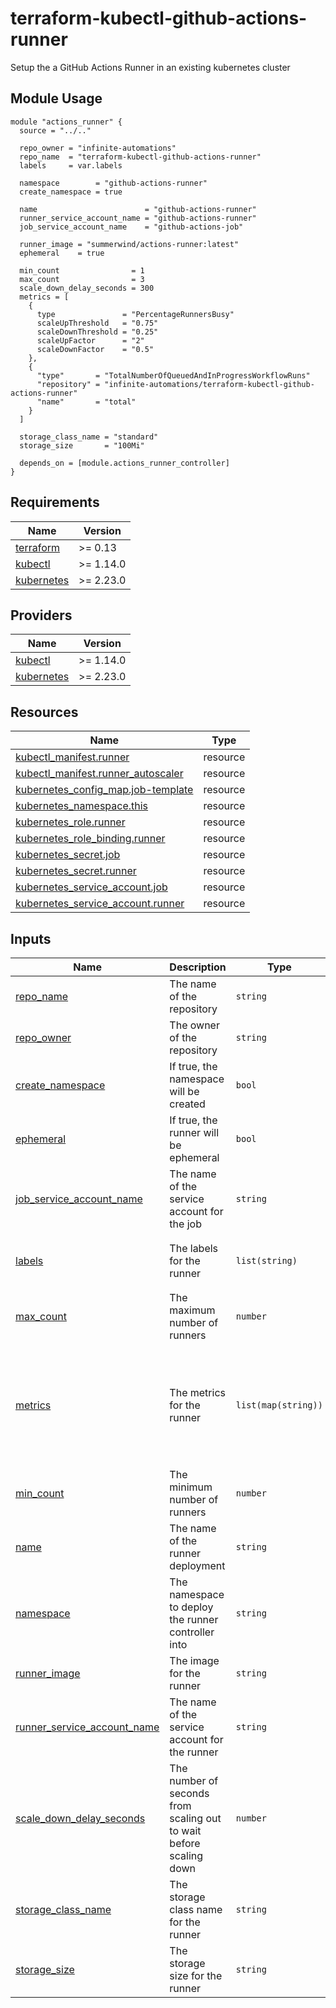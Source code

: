 # terraform-kubectl-github-actions-runner
Setup the a GitHub Actions Runner in an existing kubernetes cluster

<!-- BEGIN_TF_DOCS -->


## Module Usage

```hcl
module "actions_runner" {
  source = "../.."

  repo_owner = "infinite-automations"
  repo_name  = "terraform-kubectl-github-actions-runner"
  labels     = var.labels

  namespace        = "github-actions-runner"
  create_namespace = true

  name                        = "github-actions-runner"
  runner_service_account_name = "github-actions-runner"
  job_service_account_name    = "github-actions-job"

  runner_image = "summerwind/actions-runner:latest"
  ephemeral    = true

  min_count                = 1
  max_count                = 3
  scale_down_delay_seconds = 300
  metrics = [
    {
      type               = "PercentageRunnersBusy"
      scaleUpThreshold   = "0.75"
      scaleDownThreshold = "0.25"
      scaleUpFactor      = "2"
      scaleDownFactor    = "0.5"
    },
    {
      "type"       = "TotalNumberOfQueuedAndInProgressWorkflowRuns"
      "repository" = "infinite-automations/terraform-kubectl-github-actions-runner"
      "name"       = "total"
    }
  ]

  storage_class_name = "standard"
  storage_size       = "100Mi"

  depends_on = [module.actions_runner_controller]
}
```

## Requirements

| Name                                                                         | Version   |
| ---------------------------------------------------------------------------- | --------- |
| <a name="requirement_terraform"></a> [terraform](#requirement\_terraform)    | >= 0.13   |
| <a name="requirement_kubectl"></a> [kubectl](#requirement\_kubectl)          | >= 1.14.0 |
| <a name="requirement_kubernetes"></a> [kubernetes](#requirement\_kubernetes) | >= 2.23.0 |

## Providers

| Name                                                                   | Version   |
| ---------------------------------------------------------------------- | --------- |
| <a name="provider_kubectl"></a> [kubectl](#provider\_kubectl)          | >= 1.14.0 |
| <a name="provider_kubernetes"></a> [kubernetes](#provider\_kubernetes) | >= 2.23.0 |

## Resources

| Name                                                                                                                                    | Type     |
| --------------------------------------------------------------------------------------------------------------------------------------- | -------- |
| [kubectl_manifest.runner](https://registry.terraform.io/providers/gavinbunney/kubectl/latest/docs/resources/manifest)                   | resource |
| [kubectl_manifest.runner_autoscaler](https://registry.terraform.io/providers/gavinbunney/kubectl/latest/docs/resources/manifest)        | resource |
| [kubernetes_config_map.job-template](https://registry.terraform.io/providers/hashicorp/kubernetes/latest/docs/resources/config_map)     | resource |
| [kubernetes_namespace.this](https://registry.terraform.io/providers/hashicorp/kubernetes/latest/docs/resources/namespace)               | resource |
| [kubernetes_role.runner](https://registry.terraform.io/providers/hashicorp/kubernetes/latest/docs/resources/role)                       | resource |
| [kubernetes_role_binding.runner](https://registry.terraform.io/providers/hashicorp/kubernetes/latest/docs/resources/role_binding)       | resource |
| [kubernetes_secret.job](https://registry.terraform.io/providers/hashicorp/kubernetes/latest/docs/resources/secret)                      | resource |
| [kubernetes_secret.runner](https://registry.terraform.io/providers/hashicorp/kubernetes/latest/docs/resources/secret)                   | resource |
| [kubernetes_service_account.job](https://registry.terraform.io/providers/hashicorp/kubernetes/latest/docs/resources/service_account)    | resource |
| [kubernetes_service_account.runner](https://registry.terraform.io/providers/hashicorp/kubernetes/latest/docs/resources/service_account) | resource |

## Inputs

| Name                                                                                                                      | Description                                                        | Type                | Default                                                                                                                                                                                                      | Required |
| ------------------------------------------------------------------------------------------------------------------------- | ------------------------------------------------------------------ | ------------------- | ------------------------------------------------------------------------------------------------------------------------------------------------------------------------------------------------------------ | :------: |
| <a name="input_repo_name"></a> [repo\_name](#input\_repo\_name)                                                           | The name of the repository                                         | `string`            | n/a                                                                                                                                                                                                          |   yes    |
| <a name="input_repo_owner"></a> [repo\_owner](#input\_repo\_owner)                                                        | The owner of the repository                                        | `string`            | n/a                                                                                                                                                                                                          |   yes    |
| <a name="input_create_namespace"></a> [create\_namespace](#input\_create\_namespace)                                      | If true, the namespace will be created                             | `bool`              | `true`                                                                                                                                                                                                       |    no    |
| <a name="input_ephemeral"></a> [ephemeral](#input\_ephemeral)                                                             | If true, the runner will be ephemeral                              | `bool`              | `true`                                                                                                                                                                                                       |    no    |
| <a name="input_job_service_account_name"></a> [job\_service\_account\_name](#input\_job\_service\_account\_name)          | The name of the service account for the job                        | `string`            | `"github-actions-job"`                                                                                                                                                                                       |    no    |
| <a name="input_labels"></a> [labels](#input\_labels)                                                                      | The labels for the runner                                          | `list(string)`      | <pre>[<br>  "k8s",<br>  "arc"<br>]</pre>                                                                                                                                                                     |    no    |
| <a name="input_max_count"></a> [max\_count](#input\_max\_count)                                                           | The maximum number of runners                                      | `number`            | `3`                                                                                                                                                                                                          |    no    |
| <a name="input_metrics"></a> [metrics](#input\_metrics)                                                                   | The metrics for the runner                                         | `list(map(string))` | <pre>[<br>  {<br>    "scaleDownFactor": "0.5",<br>    "scaleDownThreshold": "0.25",<br>    "scaleUpFactor": "2",<br>    "scaleUpThreshold": "0.75",<br>    "type": "PercentageRunnersBusy"<br>  }<br>]</pre> |    no    |
| <a name="input_min_count"></a> [min\_count](#input\_min\_count)                                                           | The minimum number of runners                                      | `number`            | `1`                                                                                                                                                                                                          |    no    |
| <a name="input_name"></a> [name](#input\_name)                                                                            | The name of the runner deployment                                  | `string`            | `"github-actions-runner"`                                                                                                                                                                                    |    no    |
| <a name="input_namespace"></a> [namespace](#input\_namespace)                                                             | The namespace to deploy the runner controller into                 | `string`            | `"github-actions-runner"`                                                                                                                                                                                    |    no    |
| <a name="input_runner_image"></a> [runner\_image](#input\_runner\_image)                                                  | The image for the runner                                           | `string`            | `"summerwind/actions-runner:latest"`                                                                                                                                                                         |    no    |
| <a name="input_runner_service_account_name"></a> [runner\_service\_account\_name](#input\_runner\_service\_account\_name) | The name of the service account for the runner                     | `string`            | `"github-actions-runner"`                                                                                                                                                                                    |    no    |
| <a name="input_scale_down_delay_seconds"></a> [scale\_down\_delay\_seconds](#input\_scale\_down\_delay\_seconds)          | The number of seconds from scaling out to wait before scaling down | `number`            | `300`                                                                                                                                                                                                        |    no    |
| <a name="input_storage_class_name"></a> [storage\_class\_name](#input\_storage\_class\_name)                              | The storage class name for the runner                              | `string`            | `"default"`                                                                                                                                                                                                  |    no    |
| <a name="input_storage_size"></a> [storage\_size](#input\_storage\_size)                                                  | The storage size for the runner                                    | `string`            | `"100Mi"`                                                                                                                                                                                                    |    no    |




<!-- END_TF_DOCS -->